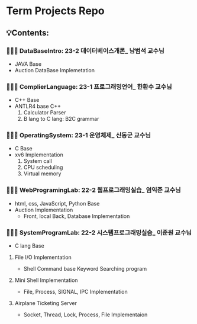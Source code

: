 # Term Projects Repo

## 💡Contents:

### 🧑🏻‍💻 DataBaseIntro: 23-2 데이터베이스개론_ 남범석 교수님

- JAVA Base
- Auction DataBase Implemetation

### 🧑🏻‍💻 ComplierLanguage: 23-1 프로그래밍언어_ 한환수 교수님

- C++ Base
- ANTLR4 base C++
  1. Calculator Parser
  2. B lang to C lang: B2C grammar 

### 🧑🏻‍💻 OperatingSystem: 23-1 운영체제_ 신동군 교수님

- C Base
- xv6 Implementation
  1. System call
  2. CPU scheduling
  3. Virtual memory 

### 🧑🏻‍💻 WebProgramingLab: 22-2 웹프로그래밍실습_ 염익준 교수님

- html, css, JavaScript, Python Base
- Auction Implementation
  - Front, local Back, Database Implementation

### 🧑🏻‍💻 SystemProgramLab: 22-2 시스템프로그래밍실습_ 이준원 교수님

- C lang Base

1. File I/O Implementation
    - Shell Command base Keyword Searching program
    
2. Mini Shell Implementation
    - File, Process, SIGNAL, IPC Implementation
    
3.  Airplane Ticketing Server
    - Socket, Thread, Lock, Process, File Implementaion
